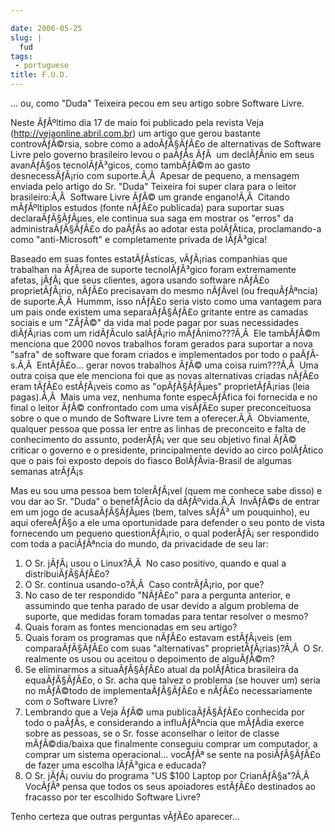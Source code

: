 ```yaml
---

date: 2006-05-25
slug: |
  fud
tags:
 - portuguese
title: F.U.D.
---
```


... ou, como "Duda" Teixeira pecou em seu artigo sobre Software Livre.

Neste ÃƒÂºltimo dia 17 de maio foi publicado pela revista Veja
(<http://vejaonline.abril.com.br>) um artigo que gerou bastante
controvÃƒÂ©rsia, sobre como a adoÃƒÂ§ÃƒÂ£o de alternativas de Software
Livre pelo governo brasileiro levou o paÃƒÂ­s ÃƒÂ  um declÃƒÂ­nio em
seus avanÃƒÂ§os tecnolÃƒÂ³gicos, como tambÃƒÂ©m ao gasto
desnecessÃƒÂ¡rio com suporte.Ã‚Â  Apesar de pequeno, a mensagem enviada
pelo artigo do Sr. "Duda" Teixeira foi super clara para o leitor
brasileiro:Ã‚Â  Software Livre ÃƒÂ© um grande engano!Ã‚Â  Citando
mÃƒÂºltiplos estudos (fonte nÃƒÂ£o publicada) para suportar suas
declaraÃƒÂ§ÃƒÂµes, ele continua sua saga em mostrar os "erros" da
administraÃƒÂ§ÃƒÂ£o do paÃƒÂ­s ao adotar esta polÃƒÂ­tica, proclamando-a
como "anti-Microsoft" e completamente privada de lÃƒÂ³gica!

Baseado em suas fontes estatÃƒÂ­sticas, vÃƒÂ¡rias companhias que
trabalhan na ÃƒÂ¡rea de suporte tecnolÃƒÂ³gico foram extremamente
afetas, jÃƒÂ¡ que seus clientes, agora usando software nÃƒÂ£o
proprietÃƒÂ¡rio, nÃƒÂ£o precisavam do mesmo nÃƒÂ­vel (ou frequÃƒÂªncia)
de suporte.Ã‚Â  Hummm, isso nÃƒÂ£o seria visto como uma vantagem para um
pais onde existem uma separaÃƒÂ§ÃƒÂ£o gritante entre as camadas sociais
e um "ZÃƒÂ©" da vida mal pode pagar por suas necessidades diÃƒÂ¡rias com
um ridÃƒÂ­culo salÃƒÂ¡rio mÃƒÂ­nimo???Ã‚Â  Ele tambÃƒÂ©m menciona que
2000 novos trabalhos foram gerados para suportar a nova "safra" de
software que foram criados e implementados por todo o paÃƒÂ­s.Ã‚Â 
EntÃƒÂ£o... gerar novos trabalhos ÃƒÂ© uma coisa ruim???Ã‚Â  Uma outra
coisa que ele menciona foi que as novas alternativas criadas nÃƒÂ£o eram
tÃƒÂ£o estÃƒÂ¡veis como as "opÃƒÂ§ÃƒÂµes" proprietÃƒÂ¡rias (leia
pagas).Ã‚Â  Mais uma vez, nenhuma fonte especÃƒÂ­fica foi fornecida e no
final o leitor ÃƒÂ© confrontado com uma visÃƒÂ£o super preconceituosa
sobre o que o mundo de Software Livre tem a oferecer.Ã‚Â  Obviamente,
qualquer pessoa que possa ler entre as linhas de preconceito e falta de
conhecimento do assunto, poderÃƒÂ¡ ver que seu objetivo final ÃƒÂ©
criticar o governo e o presidente, principalmente devido ao circo
polÃƒÂ­tico que o pais foi exposto depois do fiasco BolÃƒÂ­via-Brasil de
algumas semanas atrÃƒÂ¡s

Mas eu sou uma pessoa bem tolerÃƒÂ¡vel (quem me conhece sabe disso) e
vou dar ao Sr. "Duda" o benefÃƒÂ­cio da dÃƒÂºvida.Ã‚Â  InvÃƒÂ©s de
entrar em um jogo de acusaÃƒÂ§ÃƒÂµes (bem, talves sÃƒÂ³ um pouquinho),
eu aqui ofereÃƒÂ§o a ele uma oportunidade para defender o seu ponto de
vista fornecendo um pequeno questionÃƒÂ¡rio, o qual poderÃƒÂ¡ ser
respondido com toda a paciÃƒÂªncia do mundo, da privacidade de seu lar:

1.  O Sr. jÃƒÂ¡ usou o Linux?Ã‚Â  No caso positivo, quando e qual a
    distribuiÃƒÂ§ÃƒÂ£o?
2.  O Sr. continua usando-o?Ã‚Â  Caso contrÃƒÂ¡rio, por que?
3.  No caso de ter respondido "NÃƒÂ£o" para a pergunta anterior, e
    assumindo que tenha parado de usar devido a algum problema de
    suporte, que medidas foram tomadas para tentar resolver o mesmo?
4.  Quais foram as fontes mencionadas em seu artigo?
5.  Quais foram os programas que nÃƒÂ£o estavam estÃƒÂ¡veis (em
    comparaÃƒÂ§ÃƒÂ£o com suas "alternativas" proprietÃƒÂ¡rias)?Ã‚Â  O
    Sr. realmente os usou ou aceitou o depoimento de alguÃƒÂ©m?
6.  Se eliminarmos a situaÃƒÂ§ÃƒÂ£o atual da polÃƒÂ­tica brasileira da
    equaÃƒÂ§ÃƒÂ£o, o Sr. acha que talvez o problema (se houver um) seria
    no mÃƒÂ©todo de implementaÃƒÂ§ÃƒÂ£o e nÃƒÂ£o necessariamente com o
    Software Livre?
7.  Lembrando que a Veja ÃƒÂ© uma publicaÃƒÂ§ÃƒÂ£o conhecida por todo o
    paÃƒÂ­s, e considerando a influÃƒÂªncia que mÃƒÂ­dia exerce sobre as
    pessoas, se o Sr. fosse aconselhar o leitor de classe mÃƒÂ©dia/baixa
    que finalmente conseguiu comprar um computador, a comprar um sistema
    operacional... vocÃƒÂª se sente na posiÃƒÂ§ÃƒÂ£o de fazer uma
    escolha lÃƒÂ³gica e educada?
8.  O Sr. jÃƒÂ¡ ouviu do programa "US \$100 Laptop por CrianÃƒÂ§a"?Ã‚Â 
    VocÃƒÂª pensa que todos os seus apoiadores estÃƒÂ£o destinados ao
    fracasso por ter escolhido Software Livre?

Tenho certeza que outras perguntas vÃƒÂ£o aparecer...
